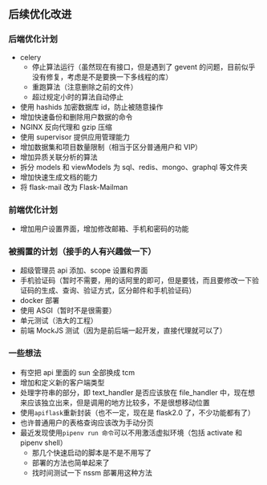 ## 后续优化改进

### 后端优化计划

- celery
  - 停止算法运行（虽然现在有接口，但是遇到了 gevent 的问题，目前似乎没有修复，考虑是不是要换一下多线程的库）
  - 重跑算法（注意删除之前的文件）
  - 超过规定小时的算法自动停止
- 使用 hashids 加密数据库 id，防止被随意操作
- 增加快速备份和删除用户数据的命令
- NGINX 反向代理和 gzip 压缩
- 使用 supervisor 提供应用管理能力
- 增加数据集和项目数量限制（相当于区分普通用户和 VIP）
- 增加异质关联分析的算法
- 拆分 models 和 viewModels 为 sql、redis、mongo、graphql 等文件夹
- 增加快速生成文档的能力
- 将 flask-mail 改为 Flask-Mailman

### 前端优化计划

- 增加用户设置界面，增加修改邮箱、手机和密码的功能

### 被搁置的计划（接手的人有兴趣做一下）

- 超级管理员 api 添加、scope 设置和界面
- 手机验证码（暂时不需要，用的话阿里的即可，但是要钱，而且要修改一下验证码的生成、查询、验证方式，区分邮件和手机验证码）
- docker 部署
- 使用 ASGI（暂时不是很需要）
- 单元测试（浩大的工程）
- 前端 MockJS 测试（因为是前后端一起开发，直接代理就可以了）

### 一些想法

- 有空把 api 里面的 sun 全部换成 tcm
- 增加和定义新的客户端类型
- 处理字符串的部分，即 text_handler 是否应该放在 file_handler 中，现在想来应该独立出来，但是调用的地方比较多，不是很想移动位置
- 使用`apiflask`重新封装（也不一定，现在是 flask2.0 了，不少功能都有了）
- 也许普通用户的表格查询应该改为手动分页
- 最近发现使用`pipenv run 命令`可以不用激活虚拟环境（包括 activate 和 pipenv shell）
  - 那几个快速启动的脚本是不是不用写了
  - 部署的方法也简单起来了
  - 找时间测试一下 nssm 部署用这种方法
